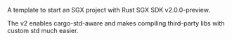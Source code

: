 A template to start an SGX project with Rust SGX SDK v2.0.0-preview. 

The v2 enables cargo-std-aware and makes compiling third-party libs with custom std much easier.
